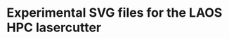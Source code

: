 Experimental SVG files for the LAOS HPC lasercutter
===================================================

